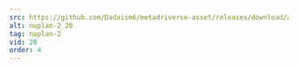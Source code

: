 ```yaml
---
src: https://github.com/Dadaism6/metadriverse-asset/releases/download/assetsv1.0.2/nuplan-2_20.mp4
alt: nuplan-2_20
tag: nuplan-2
vid: 20
order: 4
---
```

